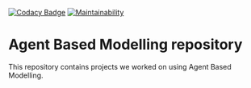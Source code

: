 [![Codacy Badge](https://api.codacy.com/project/badge/Grade/125d37c8a9c04e358e2f7d440e7746ce)](https://www.codacy.com/manual/SedarOlmez94/Agent_Based_Modelling_Projects?utm_source=github.com&amp;utm_medium=referral&amp;utm_content=SedarOlmez94/Agent_Based_Modelling_Projects&amp;utm_campaign=Badge_Grade)
[![Maintainability](https://api.codeclimate.com/v1/badges/0d822c802ddcdee9b391/maintainability)](https://codeclimate.com/github/SedarOlmez94/Agent_Based_Modelling_Projects/maintainability)

# Agent Based Modelling repository
This repository contains projects we worked on using Agent Based Modelling.
